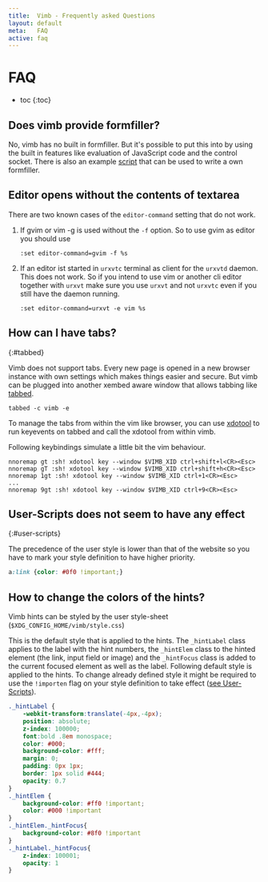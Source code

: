 ```yaml
---
title:  Vimb - Frequently asked Questions
layout: default
meta:   FAQ
active: faq
---
```


# FAQ

* toc
{:toc}

## Does vimb provide formfiller?

No, vimb has no built in formfiller. But it's possible to put this into by
using the built in features like evaluation of JavaScript code and the control
socket. There is also an example [script][ff] that can be used to write a own
formfiller.


## Editor opens without the contents of textarea

There are two known cases of the `editor-command` setting that do not work.

1. If gvim or vim -g is used without the `-f` option. So to use gvim as editor
   you should use

       :set editor-command=gvim -f %s

2. If an editor ist started in `urxvtc` terminal as client for the `urxvtd`
   daemon. This does not work. So if you intend to use vim or another cli
   editor together with `urxvt` make sure you use `urxvt` and not `urxvtc`
   even if you still have the daemon running.

       :set editor-command=urxvt -e vim %s

## How can I have tabs?
{:#tabbed}

Vimb does not support tabs. Every new page is opened in a new browser instance
with own settings which makes things easier and secure. But vimb can be
plugged into another xembed aware window that allows tabbing like [tabbed][].

    tabbed -c vimb -e

To manage the tabs from within the vim like browser, you can use [xdotool][]
to run keyevents on tabbed and call the xdotool from within vimb.

Following keybindings simulate a little bit the vim behaviour.

    nnoremap gt :sh! xdotool key --window $VIMB_XID ctrl+shift+l<CR><Esc>
    nnoremap gT :sh! xdotool key --window $VIMB_XID ctrl+shift+h<CR><Esc>
    nnoremap 1gt :sh! xdotool key --window $VIMB_XID ctrl+1<CR><Esc>
    ...
    nnoremap 9gt :sh! xdotool key --window $VIMB_XID ctrl+9<CR><Esc>

## User-Scripts does not seem to have any effect
{:#user-scripts}

The precedence of the user style is lower than that of the website so you have
to mark your style definition to have higher priority.

```css
a:link {color: #0f0 !important;}
```

## How to change the colors of the hints?

Vimb hints can be styled by the user style-sheet
(`$XDG_CONFIG_HOME/vimb/style.css`)

This is the default style that is applied to the hints. The `_hintLabel` class
applies to the label with the hint numbers, the `_hintElem` class to the hinted
element (the link, input field or image) and the `_hintFocus` class is added to
the current focused element as well as the label. Following default style is
applied to the hints. To change already defined style it might be required to
use the `!importen` flag on your style definition to take effect
([see User-Scripts](#user-scripts)).

```css
._hintLabel {
    -webkit-transform:translate(-4px,-4px);
    position: absolute;
    z-index: 100000;
    font:bold .8em monospace;
    color: #000;
    background-color: #fff;
    margin: 0;
    padding: 0px 1px;
    border: 1px solid #444;
    opacity: 0.7
}
._hintElem {
    background-color: #ff0 !important;
    color: #000 !important
}
._hintElem._hintFocus{
    background-color: #8f0 !important
}
._hintLabel._hintFocus{
    z-index: 100001;
    opacity: 1
}
```


[ff]:      scripts.html#formfiller "vimb formfiller sample script"
[tabbed]:  http://tools.suckless.org/tabbed/
[xdotool]: http://www.semicomplete.com/projects/xdotool/
